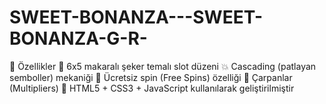 # SWEET-BONANZA---SWEET-BONANZA-G-R-
📌 Özellikler 🍭 6x5 makaralı şeker temalı slot düzeni  💥 Cascading (patlayan semboller) mekaniği  🎁 Ücretsiz spin (Free Spins) özelliği  🔢 Çarpanlar (Multipliers)  🎨 HTML5 + CSS3 + JavaScript kullanılarak geliştirilmiştir
